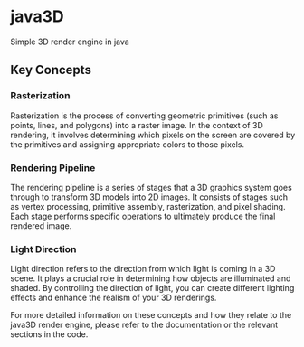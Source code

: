 # java3D
Simple 3D render engine in java

## Key Concepts

### Rasterization
Rasterization is the process of converting geometric primitives (such as points, lines, and polygons) into a raster image. In the context of 3D rendering, it involves determining which pixels on the screen are covered by the primitives and assigning appropriate colors to those pixels.

### Rendering Pipeline
The rendering pipeline is a series of stages that a 3D graphics system goes through to transform 3D models into 2D images. It consists of stages such as vertex processing, primitive assembly, rasterization, and pixel shading. Each stage performs specific operations to ultimately produce the final rendered image.

### Light Direction
Light direction refers to the direction from which light is coming in a 3D scene. It plays a crucial role in determining how objects are illuminated and shaded. By controlling the direction of light, you can create different lighting effects and enhance the realism of your 3D renderings.

For more detailed information on these concepts and how they relate to the java3D render engine, please refer to the documentation or the relevant sections in the code.

